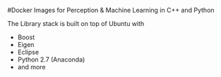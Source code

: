 #Docker Images for Perception & Machine Learning in C++ and Python

The Library stack is built on top of Ubuntu with
* Boost
* Eigen
* Eclipse
* Python 2.7 (Anaconda)
* and more
